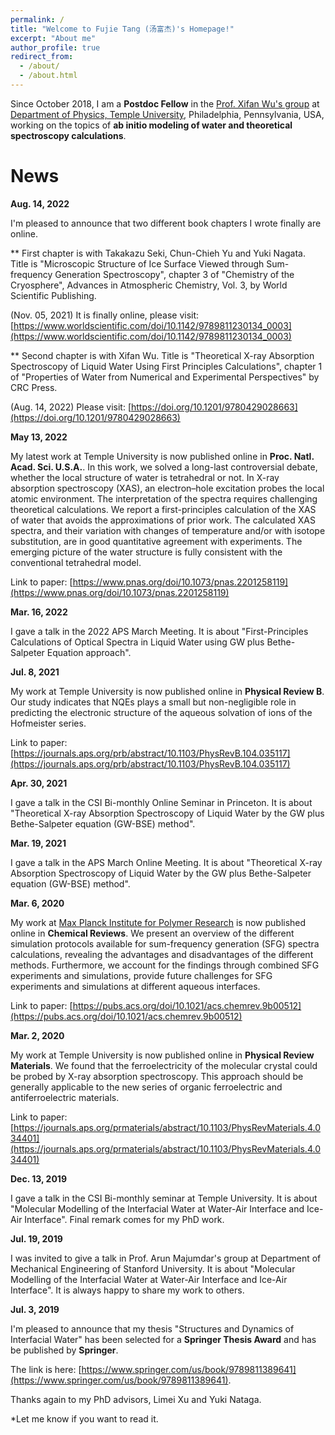 ```yaml
---
permalink: /
title: "Welcome to Fujie Tang (汤富杰)'s Homepage!"
excerpt: "About me"
author_profile: true
redirect_from: 
  - /about/
  - /about.html
---
```


Since October 2018, I am a **Postdoc Fellow** in the [Prof. Xifan Wu's group](https://sites.temple.edu/xifanwu/) at [Department of Physics, Temple University](https://phys.cst.temple.edu/), Philadelphia, Pennsylvania, USA, working on the topics of **ab initio modeling of water and theoretical spectroscopy calculations**.

News
======
**Aug. 14, 2022**

I'm pleased to announce that two different book chapters I wrote finally are online. 

** First chapter is with Takakazu Seki, Chun-Chieh Yu and Yuki Nagata. Title is "Microscopic Structure of Ice Surface Viewed through Sum-frequency Generation Spectroscopy", chapter 3 of "Chemistry of the Cryosphere", Advances in Atmospheric Chemistry, Vol. 3, by World Scientific Publishing. 

(Nov. 05, 2021) It is finally online, please visit: [https://www.worldscientific.com/doi/10.1142/9789811230134_0003](https://www.worldscientific.com/doi/10.1142/9789811230134_0003) 

** Second chapter is with Xifan Wu. Title is "Theoretical X-ray Absorption Spectroscopy of Liquid Water Using First Principles Calculations", chapter 1 of "Properties of Water from Numerical and Experimental Perspectives" by CRC Press. 

(Aug. 14, 2022) Please visit: [https://doi.org/10.1201/9780429028663](https://doi.org/10.1201/9780429028663) 


**May 13, 2022**

My latest work at Temple University is now published online in **Proc. Natl. Acad. Sci. U.S.A.**. In this work, we solved a long-last controversial debate, whether the local structure of water is tetrahedral or not. In X-ray absorption spectroscopy (XAS), an electron–hole excitation probes the local atomic environment. The interpretation of the spectra requires challenging theoretical calculations. We report a first-principles calculation of the XAS of water that avoids the approximations of prior work. The calculated XAS spectra, and their variation with changes of temperature and/or with isotope substitution, are in good quantitative agreement with experiments. The emerging picture of the water structure is fully consistent with the conventional tetrahedral model.

Link to paper: [https://www.pnas.org/doi/10.1073/pnas.2201258119](https://www.pnas.org/doi/10.1073/pnas.2201258119)


**Mar. 16, 2022**

I gave a talk in the 2022 APS March Meeting. It is about "First-Principles Calculations of Optical Spectra in Liquid Water using GW plus Bethe-Salpeter Equation approach". 



**Jul. 8, 2021**

My work at Temple University is now published online in **Physical Review B**. Our study indicates that NQEs plays a small but non-negligible role in predicting the electronic structure of the aqueous solvation of ions of the Hofmeister series. 

Link to paper: [https://journals.aps.org/prb/abstract/10.1103/PhysRevB.104.035117](https://journals.aps.org/prb/abstract/10.1103/PhysRevB.104.035117)



**Apr. 30, 2021**

I gave a talk in the CSI Bi-monthly Online Seminar in Princeton. It is about "Theoretical X-ray Absorption Spectroscopy of Liquid Water by the GW plus Bethe-Salpeter equation (GW-BSE) method". 


**Mar. 19, 2021**

I gave a talk in the APS March Online Meeting. It is about "Theoretical X-ray Absorption Spectroscopy of Liquid Water by the GW plus Bethe-Salpeter equation (GW-BSE) method".


**Mar. 6, 2020**

My work at [Max Planck Institute for Polymer Research](https://www.mpip-mainz.mpg.de/en/home) is now published online in **Chemical Reviews**. We present an overview of the different simulation protocols available for sum-frequency generation (SFG) spectra calculations, revealing the advantages and disadvantages of the different methods. Furthermore, we account for the findings through combined SFG experiments and simulations, provide future challenges for SFG experiments and simulations at different aqueous interfaces.

Link to paper: [https://pubs.acs.org/doi/10.1021/acs.chemrev.9b00512](https://pubs.acs.org/doi/10.1021/acs.chemrev.9b00512)


**Mar. 2, 2020**

My work at Temple University is now published online in **Physical Review Materials**. We found that the ferroelectricity of the molecular crystal could be probed by X-ray absorption spectroscopy. This approach should be generally applicable to the new series of organic ferroelectric and antiferroelectric materials. 

Link to paper: [https://journals.aps.org/prmaterials/abstract/10.1103/PhysRevMaterials.4.034401](https://journals.aps.org/prmaterials/abstract/10.1103/PhysRevMaterials.4.034401)


**Dec. 13, 2019**

I gave a talk in the CSI Bi-monthly seminar at Temple University. It is about "Molecular Modelling of the Interfacial Water at Water-Air Interface and Ice-Air Interface". Final remark comes for my PhD work.


**Jul. 19, 2019**

I was invited to give a talk in Prof. Arun Majumdar's group at Department of Mechanical Engineering of Stanford University. It is about "Molecular Modelling of the Interfacial Water at Water-Air Interface and Ice-Air Interface". It is always happy to share my work to others. 


**Jul. 3, 2019**

I'm pleased to announce that my thesis "Structures and Dynamics of Interfacial Water" has been selected for a **Springer Thesis Award** and has be published by **Springer**.  

The link is here: [https://www.springer.com/us/book/9789811389641](https://www.springer.com/us/book/9789811389641). 

Thanks again to my PhD advisors, Limei Xu and Yuki Nataga. 

*Let me know if you want to read it.
